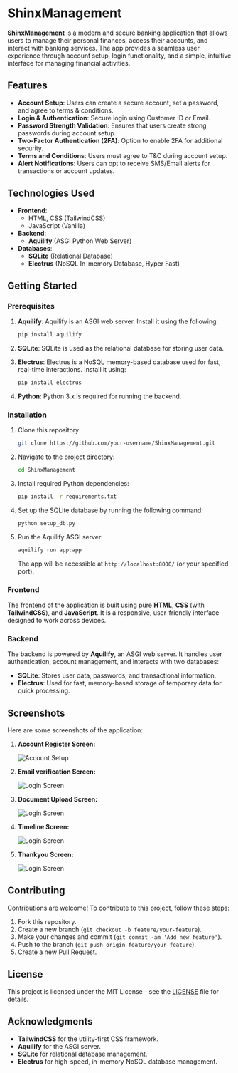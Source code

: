 
# ShinxManagement

**ShinxManagement** is a modern and secure banking application that allows users to manage their personal finances, access their accounts, and interact with banking services. The app provides a seamless user experience through account setup, login functionality, and a simple, intuitive interface for managing financial activities.

## Features

- **Account Setup**: Users can create a secure account, set a password, and agree to terms & conditions.
- **Login & Authentication**: Secure login using Customer ID or Email.
- **Password Strength Validation**: Ensures that users create strong passwords during account setup.
- **Two-Factor Authentication (2FA)**: Option to enable 2FA for additional security.
- **Terms and Conditions**: Users must agree to T&C during account setup.
- **Alert Notifications**: Users can opt to receive SMS/Email alerts for transactions or account updates.

## Technologies Used

- **Frontend**:
  - HTML, CSS (TailwindCSS)
  - JavaScript (Vanilla)
- **Backend**:
  - **Aquilify** (ASGI Python Web Server)
- **Databases**:
  - **SQLite** (Relational Database)
  - **Electrus** (NoSQL In-memory Database, Hyper Fast)

## Getting Started

### Prerequisites

1. **Aquilify**: Aquilify is an ASGI web server. Install it using the following:
   ```bash
   pip install aquilify
   ```

2. **SQLite**: SQLite is used as the relational database for storing user data.
   
3. **Electrus**: Electrus is a NoSQL memory-based database used for fast, real-time interactions. Install it using:
   ```bash
   pip install electrus
   ```

4. **Python**: Python 3.x is required for running the backend.
   
### Installation

1. Clone this repository:
   ```bash
   git clone https://github.com/your-username/ShinxManagement.git
   ```

2. Navigate to the project directory:
   ```bash
   cd ShinxManagement
   ```

3. Install required Python dependencies:
   ```bash
   pip install -r requirements.txt
   ```

4. Set up the SQLite database by running the following command:
   ```bash
   python setup_db.py
   ```

5. Run the Aquilify ASGI server:
   ```bash
   aquilify run app:app
   ```

   The app will be accessible at `http://localhost:8000/` (or your specified port).

### Frontend

The frontend of the application is built using pure **HTML**, **CSS** (with **TailwindCSS**), and **JavaScript**. It is a responsive, user-friendly interface designed to work across devices.

### Backend

The backend is powered by **Aquilify**, an ASGI web server. It handles user authentication, account management, and interacts with two databases:

- **SQLite**: Stores user data, passwords, and transactional information.
- **Electrus**: Used for fast, memory-based storage of temporary data for quick processing.

## Screenshots

Here are some screenshots of the application:

1. **Account Register Screen:**

   ![Account Setup](screenshots/register.png)

2. **Email verification Screen:**

   ![Login Screen](screenshots/verify.png)

3. **Document Upload Screen:**

   ![Login Screen](screenshots/identity.png)

4. **Timeline Screen:**

   ![Login Screen](screenshots/timeline.png)

5. **Thankyou Screen:**

   ![Login Screen](screenshots/thankyou.png)
## Contributing

Contributions are welcome! To contribute to this project, follow these steps:

1. Fork this repository.
2. Create a new branch (`git checkout -b feature/your-feature`).
3. Make your changes and commit (`git commit -am 'Add new feature'`).
4. Push to the branch (`git push origin feature/your-feature`).
5. Create a new Pull Request.

## License

This project is licensed under the MIT License - see the [LICENSE](LICENSE) file for details.

## Acknowledgments

- **TailwindCSS** for the utility-first CSS framework.
- **Aquilify** for the ASGI server.
- **SQLite** for relational database management.
- **Electrus** for high-speed, in-memory NoSQL database management.
